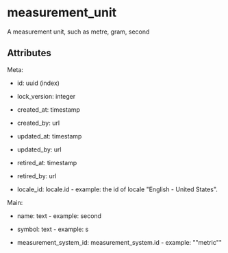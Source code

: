 # measurement_unit


A measurement unit, such as metre, gram, second

## Attributes

Meta:

* id: uuid (index)

* lock_version: integer

* created_at: timestamp

* created_by: url

* updated_at: timestamp

* updated_by: url

* retired_at: timestamp

* retired_by: url

* locale_id: locale.id - example: the id of locale "English - United States".

Main:

* name: text - example: second

* symbol: text - example: s

* measurement_system_id: measurement_system.id - example: \"\"metric\""

